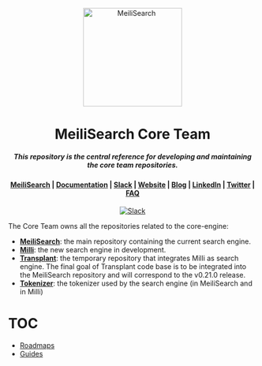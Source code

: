 <p align="center">
  <img src="https://s3.us-west-2.amazonaws.com/secure.notion-static.com/06cd71ec-35fb-41fc-9465-a2ae246e68d9/logo_img.svg?X-Amz-Algorithm=AWS4-HMAC-SHA256&X-Amz-Credential=AKIAT73L2G45O3KS52Y5%2F20210414%2Fus-west-2%2Fs3%2Faws4_request&X-Amz-Date=20210414T143955Z&X-Amz-Expires=86400&X-Amz-Signature=fe399640c763a56540c7c9b3845d60fb28a4c5e92a12bc6d58894e268c9a9e9c&X-Amz-SignedHeaders=host&response-content-disposition=filename%20%3D%22logo_img.svg%22" alt="MeiliSearch" width="200" height="200" />
</p>

<h1 align="center">MeiliSearch Core Team</h1>
<h5 align="center">This repository is the central reference for developing and maintaining the core team repositories.</h5>

<h4 align="center">
  <a href="https://github.com/meilisearch/MeiliSearch">MeiliSearch</a> |
  <a href="https://docs.meilisearch.com">Documentation</a> |
  <a href="https://slack.meilisearch.com">Slack</a> |
  <a href="https://www.meilisearch.com">Website</a> |
  <a href="https://blog.meilisearch.com">Blog</a> |
  <a href="https://fr.linkedin.com/company/meilisearch">LinkedIn</a> |
  <a href="https://twitter.com/meilisearch">Twitter</a> |
  <a href="https://docs.meilisearch.com/faq/">FAQ</a>
</h4>

<p align="center">
  <a href="https://slack.meilisearch.com"><img src="https://img.shields.io/badge/slack-MeiliSearch-blue.svg?logo=slack" alt="Slack"></a>
</p>

The Core Team owns all the repositories related to the core-engine:
- [**MeiliSearch**](https://github.com/meilisearch/MeiliSearch): the main repository containing the current search engine.
- [**Milli**](https://github.com/meilisearch/milli): the new search engine in development.
- [**Transplant**](https://github.com/meilisearch/transplant): the temporary repository that integrates Milli as search engine. The final goal of Transplant code base is to be integrated into the MeiliSearch repository and will correspond to the v0.21.0 release.
- [**Tokenizer**](https://github.com/meilisearch/Tokenizer/): the tokenizer used by the search engine (in MeiliSearch and in Milli)

# TOC

- [Roadmaps](./roadmaps)
- [Guides](./guides)
